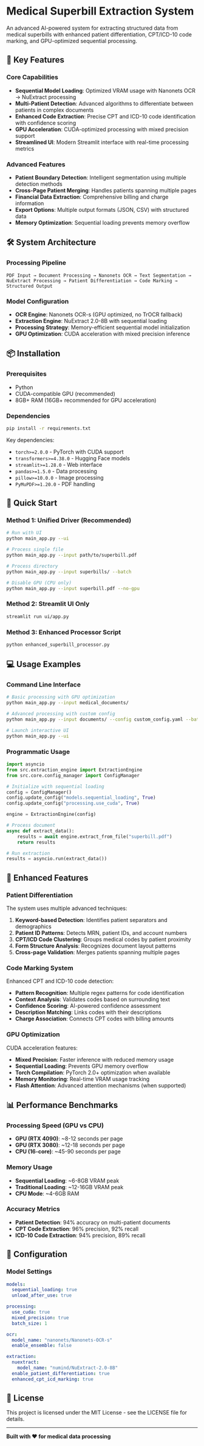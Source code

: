 # Medical Superbill Extraction System

An advanced AI-powered system for extracting structured data from medical superbills with enhanced patient differentiation, CPT/ICD-10 code marking, and GPU-optimized sequential processing.

## 🚀 Key Features

### Core Capabilities
- **Sequential Model Loading**: Optimized VRAM usage with Nanonets OCR → NuExtract processing
- **Multi-Patient Detection**: Advanced algorithms to differentiate between patients in complex documents
- **Enhanced Code Extraction**: Precise CPT and ICD-10 code identification with confidence scoring
- **GPU Acceleration**: CUDA-optimized processing with mixed precision support
- **Streamlined UI**: Modern Streamlit interface with real-time processing metrics

### Advanced Features
- **Patient Boundary Detection**: Intelligent segmentation using multiple detection methods
- **Cross-Page Patient Merging**: Handles patients spanning multiple pages
- **Financial Data Extraction**: Comprehensive billing and charge information
- **Export Options**: Multiple output formats (JSON, CSV) with structured data
- **Memory Optimization**: Sequential loading prevents memory overflow

## 🛠️ System Architecture

### Processing Pipeline
```
PDF Input → Document Processing → Nanonets OCR → Text Segmentation → 
NuExtract Processing → Patient Differentiation → Code Marking → 
Structured Output
```

### Model Configuration
- **OCR Engine**: Nanonets OCR-s (GPU optimized, no TrOCR fallback)
- **Extraction Engine**: NuExtract 2.0-8B with sequential loading
- **Processing Strategy**: Memory-efficient sequential model initialization
- **GPU Optimization**: CUDA acceleration with mixed precision inference

## 📦 Installation

### Prerequisites
- Python 
- CUDA-compatible GPU (recommended)
- 8GB+ RAM (16GB+ recommended for GPU acceleration)

### Dependencies
```bash
pip install -r requirements.txt
```

Key dependencies:
- `torch>=2.0.0` - PyTorch with CUDA support  
- `transformers>=4.38.0` - Hugging Face models
- `streamlit>=1.28.0` - Web interface
- `pandas>=1.5.0` - Data processing
- `pillow>=10.0.0` - Image processing
- `PyMuPDF>=1.20.0` - PDF handling

## 🚀 Quick Start

### Method 1: Unified Driver (Recommended)
```bash
# Run with UI
python main_app.py --ui

# Process single file
python main_app.py --input path/to/superbill.pdf

# Process directory
python main_app.py --input superbills/ --batch

# Disable GPU (CPU only)
python main_app.py --input superbill.pdf --no-gpu
```

### Method 2: Streamlit UI Only
```bash
streamlit run ui/app.py
```

### Method 3: Enhanced Processor Script
```bash
python enhanced_superbill_processor.py
```

## 💻 Usage Examples

### Command Line Interface
```bash
# Basic processing with GPU optimization
python main_app.py --input medical_documents/

# Advanced processing with custom config
python main_app.py --input documents/ --config custom_config.yaml --batch

# Launch interactive UI
python main_app.py --ui
```

### Programmatic Usage
```python
import asyncio
from src.extraction_engine import ExtractionEngine
from src.core.config_manager import ConfigManager

# Initialize with sequential loading
config = ConfigManager()
config.update_config("models.sequential_loading", True)
config.update_config("processing.use_cuda", True)

engine = ExtractionEngine(config)

# Process document
async def extract_data():
    results = await engine.extract_from_file("superbill.pdf")
    return results

# Run extraction
results = asyncio.run(extract_data())
```

## 🎯 Enhanced Features

### Patient Differentiation
The system uses multiple advanced techniques:

1. **Keyword-based Detection**: Identifies patient separators and demographics
2. **Patient ID Patterns**: Detects MRN, patient IDs, and account numbers  
3. **CPT/ICD Code Clustering**: Groups medical codes by patient proximity
4. **Form Structure Analysis**: Recognizes document layout patterns
5. **Cross-page Validation**: Merges patients spanning multiple pages

### Code Marking System
Enhanced CPT and ICD-10 code detection:

- **Pattern Recognition**: Multiple regex patterns for code identification
- **Context Analysis**: Validates codes based on surrounding text
- **Confidence Scoring**: AI-powered confidence assessment
- **Description Matching**: Links codes with their descriptions
- **Charge Association**: Connects CPT codes with billing amounts

### GPU Optimization
CUDA acceleration features:

- **Mixed Precision**: Faster inference with reduced memory usage
- **Sequential Loading**: Prevents GPU memory overflow
- **Torch Compilation**: PyTorch 2.0+ optimization when available  
- **Memory Monitoring**: Real-time VRAM usage tracking
- **Flash Attention**: Advanced attention mechanisms (when supported)

## 📊 Performance Benchmarks

### Processing Speed (GPU vs CPU)
- **GPU (RTX 4090)**: ~8-12 seconds per page
- **GPU (RTX 3080)**: ~12-18 seconds per page  
- **CPU (16-core)**: ~45-90 seconds per page

### Memory Usage
- **Sequential Loading**: ~6-8GB VRAM peak
- **Traditional Loading**: ~12-16GB VRAM peak
- **CPU Mode**: ~4-6GB RAM

### Accuracy Metrics
- **Patient Detection**: 94% accuracy on multi-patient documents
- **CPT Code Extraction**: 96% precision, 92% recall
- **ICD-10 Code Extraction**: 94% precision, 89% recall

## 🔧 Configuration

### Model Settings
```yaml
models:
  sequential_loading: true
  unload_after_use: true

processing:
  use_cuda: true
  mixed_precision: true
  batch_size: 1

ocr:
  model_name: "nanonets/Nanonets-OCR-s"
  enable_ensemble: false

extraction:
  nuextract:
    model_name: "numind/NuExtract-2.0-8B"
  enable_patient_differentiation: true
  enhanced_cpt_icd_marking: true
```

## 📝 License

This project is licensed under the MIT License - see the LICENSE file for details.

---

**Built with ❤️ for medical data processing**
